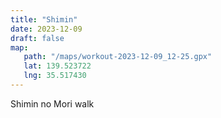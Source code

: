```yaml
---
title: "Shimin"
date: 2023-12-09
draft: false
map:
   path: "/maps/workout-2023-12-09_12-25.gpx"
   lat: 139.523722
   lng: 35.517430
---
```


Shimin no Mori walk

